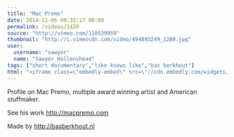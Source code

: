 ```yaml
---
title: "Mac Premo"
date: 2014-11-06 00:32:17 00:00
permalink: /videos/2439
source: "http://vimeo.com/110539959"
thumbnail: "http://i.vimeocdn.com/video/494893249_1280.jpg"
user:
  username: "sawyer"
  name: "Sawyer Hollenshead"
tags: ["short documentary","like knows like","bas berkhout"]
html: "<iframe class=\"embedly-embed\" src=\"//cdn.embedly.com/widgets/media.html?src=http%3A%2F%2Fplayer.vimeo.com%2Fvideo%2F110539959&wmode=transparent&src_secure=1&url=http%3A%2F%2Fvimeo.com%2F110539959&image=http%3A%2F%2Fi.vimeocdn.com%2Fvideo%2F494893249_1280.jpg&key=daaebf4d9cdd46779200162d0ca86e20&type=text%2Fhtml&schema=vimeo\" width=\"1280\" height=\"720\" scrolling=\"no\" frameborder=\"0\" allowfullscreen></iframe>"
---
```


Profile on Mac Premo, multiple award winning artist and American stuffmaker. 

See his work http://macpremo.com

Made by http://basberkhout.nl